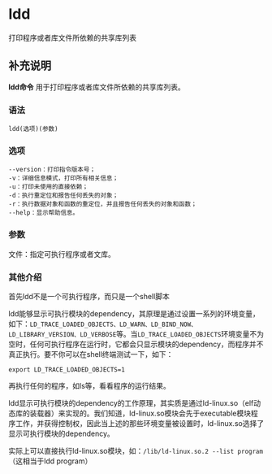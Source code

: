 ldd
===

打印程序或者库文件所依赖的共享库列表

## 补充说明

**ldd命令** 用于打印程序或者库文件所依赖的共享库列表。

### 语法  

```shell
ldd(选项)(参数)
```

### 选项  

```shell
--version：打印指令版本号；
-v：详细信息模式，打印所有相关信息；
-u：打印未使用的直接依赖；
-d：执行重定位和报告任何丢失的对象；
-r：执行数据对象和函数的重定位，并且报告任何丢失的对象和函数；
--help：显示帮助信息。
```

### 参数  

文件：指定可执行程序或者文库。

### 其他介绍  

首先ldd不是一个可执行程序，而只是一个shell脚本

ldd能够显示可执行模块的dependency，其原理是通过设置一系列的环境变量，如下：`LD_TRACE_LOADED_OBJECTS、LD_WARN、LD_BIND_NOW、LD_LIBRARY_VERSION、LD_VERBOSE`等。当`LD_TRACE_LOADED_OBJECTS`环境变量不为空时，任何可执行程序在运行时，它都会只显示模块的dependency，而程序并不真正执行。要不你可以在shell终端测试一下，如下：

```shell
export LD_TRACE_LOADED_OBJECTS=1
```

再执行任何的程序，如ls等，看看程序的运行结果。

ldd显示可执行模块的dependency的工作原理，其实质是通过ld-linux.so（elf动态库的装载器）来实现的。我们知道，ld-linux.so模块会先于executable模块程序工作，并获得控制权，因此当上述的那些环境变量被设置时，ld-linux.so选择了显示可执行模块的dependency。

实际上可以直接执行ld-linux.so模块，如：`/lib/ld-linux.so.2 --list program`（这相当于ldd program）


<!-- Linux命令行搜索引擎：https://jaywcjlove.github.io/linux-command/ -->